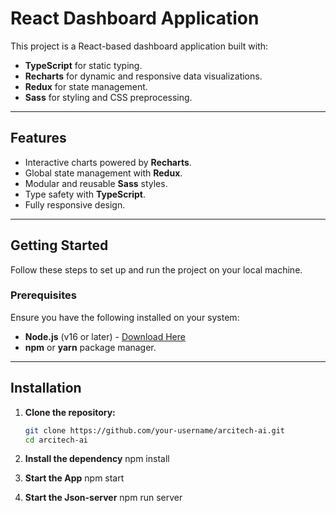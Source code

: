 # **React Dashboard Application**

This project is a React-based dashboard application built with:

- **TypeScript** for static typing.
- **Recharts** for dynamic and responsive data visualizations.
- **Redux** for state management.
- **Sass** for styling and CSS preprocessing.

---

## **Features**

- Interactive charts powered by **Recharts**.
- Global state management with **Redux**.
- Modular and reusable **Sass** styles.
- Type safety with **TypeScript**.
- Fully responsive design.

---

## **Getting Started**

Follow these steps to set up and run the project on your local machine.

### **Prerequisites**

Ensure you have the following installed on your system:

- **Node.js** (v16 or later) - [Download Here](https://nodejs.org/)
- **npm** or **yarn** package manager.

---

## **Installation**

1. **Clone the repository:**
   ```bash
   git clone https://github.com/your-username/arcitech-ai.git
   cd arcitech-ai

2. **Install the dependency**
    npm install

3. **Start the App**
    npm start

4. **Start the Json-server**
    npm run server
